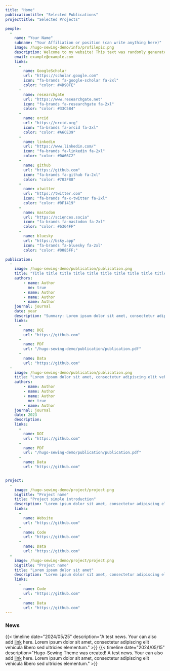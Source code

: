 ```yaml
---
title: "Home"
publicationtitle: "Selected Publications"
projecttitle: "Selected Projects"

people: 
  - 
    name: "Your Name"
    subname: "Your Affiliation or position (can write anything here)"
    image: /hugo-sewing-demo/info/profilepic.png
    description: Welcome to my website! This text was randomly generated by ChatGPT 3.5. Lorem ipsum dolor sit amet, consectetur adipiscing elit. Sed vehicula, libero sed ultricies elementum, felis lacus convallis odio, non gravida justo ipsum id lorem. Fusce ultricies arcu a bibendum ullamcorper. Donec nec massa vel odio commodo suscipit nec ac nulla. Integer quis vestibulum odio. This text was randomly generated by ChatGPT 3.5. [Learn more about me](/cv/).
    email: example@example.com
    links: 
      -
        name: GoogleScholar
        url: "https://scholar.google.com"
        icon: "fa-brands fa-google-scholar fa-2xl"
        color: "color: #4D90FE"
      -
        name: researchgate
        url: "https://www.researchgate.net"
        icon: "fa-brands fa-researchgate fa-2xl"
        color: "color: #33C5B4"
      -
        name: orcid
        url: "https://orcid.org"
        icon: "fa-brands fa-orcid fa-2xl"
        color: "color: #A6CE39"
      -
        name: linkedin
        url: "https://www.linkedin.com/"
        icon: "fa-brands fa-linkedin fa-2xl"
        color: "color: #0A66C2"
      -
        name: github
        url: "https://github.com"
        icon: "fa-brands fa-github fa-2xl"
        color: "color: #703F88"
      -
        name: xtwitter
        url: "https://twitter.com"
        icon: "fa-brands fa-x-twitter fa-2xl"
        color: "color: #0F1419"
      -
        name: mastodon
        url: "https://sciences.socia"
        icon: "fa-brands fa-mastodon fa-2xl"
        color: "color: #6364FF"
      -
        name: bluesky
        url: "https://bsky.app"
        icon: "fa-brands fa-bluesky fa-2xl"
        color: "color: #0085FF;"

publication:
  - 
    image: /hugo-sewing-demo/publication/publication.png
    title: "Title title title title title title title title title title title title title title title title title"
    authors:
        - name: Author
          me: true
        - name: Author
        - name: Author
        - name: Author
    journal: journal
    date: year
    description: "Summary: Lorem ipsum dolor sit amet, consectetur adipiscing elit vehicula libero sed ultricies elementumLorem ipsum dolor sit amet, consectetur adipiscing elit vehicula libero sed ultricies elementumLorem ipsum dolor sit amet, consectetur adipiscing elit vehicula libero sed ultricies elementum Lorem ipsum dolor sit amet, consectetur adipiscing elit vehicula libero sed ultricies elementumLorem ipsum dolor sit amet, consectetur adipiscing elit vehicula libero sed ultricies elementumLorem ipsum dolor sit amet, consectetur adipiscing elit vehicula libero sed ultricies elementum."
    links:
      -
        name: DOI
        url: "https://github.com"
      -
        name: PDF
        url: "/hugo-sewing-demo/publication/publication.pdf"
      -
        name: Data
        url: "https://github.com"
  - 
    image: /hugo-sewing-demo/publication/publication.png
    title: "Lorem ipsum dolor sit amet, consectetur adipiscing elit vehicula libero sed ultricies elementum."
    authors:
        - name: Author
        - name: Author
        - name: Author
          me: true
        - name: Author
    journal: journal
    date: 2023
    description: 
    links:
      -
        name: DOI
        url: "https://github.com"
      -
        name: PDF
        url: "/hugo-sewing-demo/publication/publication.pdf"
      -
        name: Data
        url: "https://github.com"


project:
  - 
    image: /hugo-sewing-demo/project/project.png
    bigtitle: "Project name"
    title: "Project simple introduction"
    description: "Lorem ipsum dolor sit amet, consectetur adipiscing elit vehicula libero sed ultricies elementumLorem ipsum dolor sit amet, consectetur adipiscing elit vehicula libero sed ultricies elementumLorem ipsum dolor sit amet, consectetur adipiscing elit vehicula libero sed ultricies elementum Lorem ipsum dolor sit amet, consectetur adipiscing elit vehicula libero sed ultricies elementumLorem ipsum dolor sit amet, consectetur adipiscing elit vehicula libero sed ultricies elementumLorem ipsum dolor sit amet, consectetur adipiscing elit vehicula libero sed ultricies elementum."
    links:
      -
        name: Website
        url: "https://github.com"
      -
        name: Code
        url: "https://github.com"
      -
        name: Data
        url: "https://github.com"
  - 
    image: /hugo-sewing-demo/project/project.png
    bigtitle: "Project name"
    title: "Lorem ipsum dolor sit amet"
    description: "Lorem ipsum dolor sit amet, consectetur adipiscing elit vehicula libero sed ultricies elementumLorem ipsum dolor sit amet, consectetur adipiscing elit vehicula libero sed ultricies elementumLo."
    links:
      -
        name: Code
        url: "https://github.com"
      -
        name: Data
        url: "https://github.com"
---
```




### News

{{< timeline date="2024/05/25" description="A test news. Your can also add [link](https://github.com) here. Lorem ipsum dolor sit amet, consectetur adipiscing elit vehicula libero sed ultricies elementum." >}}
{{< timeline date="2024/05/15" description="Hugo-Sewing Theme was created! A test news. Your can also add [link](https://github.com) here. Lorem ipsum dolor sit amet, consectetur adipiscing elit vehicula libero sed ultricies elementum." >}}

<br>
